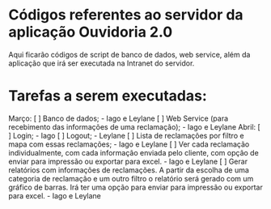 # Códigos referentes ao servidor da aplicação Ouvidoria 2.0
Aqui ficarão códigos de script de banco de dados, web service, além da aplicação que irá ser executada na Intranet do servidor.

# Tarefas a serem executadas:
Março:
[ ] Banco de dados; - Iago e Leylane
[ ] Web Service (para recebimento das informações de uma reclamação); - Iago e Leylane
Abril:
[ ] Login; - Iago
[ ] Logout; - Leylane
[ ] Lista de reclamações por filtro e mapa com essas reclamações; - Iago e Leylane
[ ] Ver cada reclamação individualmente, com cada informação enviada pelo cliente, com opção de enviar para impressão ou exportar para excel. - Iago e Leylane
[ ] Gerar relatórios com informações de reclamações. A partir da escolha de uma categoria de reclamação e um outro filtro o relatório será gerado com um gráfico de barras. Irá ter uma opção para enviar para impressão ou exportar para excel. - Iago e Leylane
